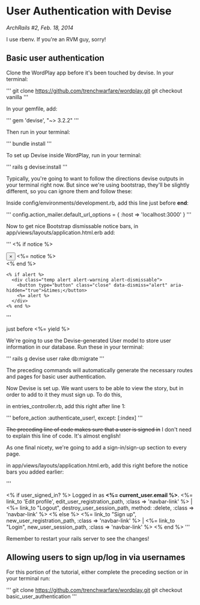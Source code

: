 # User Authentication with Devise
*ArchRails #2, Feb. 18, 2014*

I use rbenv. If you're an RVM guy, sorry!


## Basic user authentication

Clone the WordPlay app before it's been touched by devise. In your
terminal:

'''
git clone https://github.com/trenchwarfare/wordplay.git
git checkout vanilla
'''

In your gemfile, add:

'''
gem 'devise', "~> 3.2.2"
'''

Then run in your terminal:

'''
bundle install
'''

To set up Devise inside WordPlay, run in your terminal:

'''
rails g devise:install
'''

Typically, you're going to want to follow the directions devise outputs in your
terminal right now. But since we're using bootstrap, they'll be slightly
different, so you can ignore them and follow these:

Inside config/environments/development.rb, add this line just
before **end**:

'''
config.action_mailer.default_url_options = { :host => 'localhost:3000' }
'''

Now to get nice Bootstrap dismissable notice bars, in app/views/layouts/application.html.erb add:

'''
    <% if notice %>
      <div class="temp alert alert-info alert-dismissable">
        <button type="button" class="close" data-dismiss="alert" aria-hidden="true">&times;</button>
        <%= notice %>
      </div>
    <% end %>

    <% if alert %>
      <div class="temp alert alert-warning alert-dismissable">
        <button type="button" class="close" data-dismiss="alert" aria-hidden="true">&times;</button>
        <%= alert %>
      </div>
    <% end %>
'''

just before <%= yield %> 

We're going to use the Devise-generated User model to store user
information in our database. Run these in your terminal:

'''
   rails g devise user
   rake db:migrate
'''

The preceding commands will automatically generate the necessary routes and pages
for basic user authentication. 

Now Devise is set up. We want users to be able to view the story, but in
order to add to it they must sign up. To do this,

in entries_controller.rb, add this right after line 1:

'''
  before_action :authenticate_user!, except: [:index]
'''

~~The preceding line of code makes sure that a user is signed in~~ I don't need to explain this line of code. It's almost english!

As one final nicety, we're going to add a sign-in/sign-up section to
every page.

in app/views/layouts/application.html.erb, add this right before the
notice bars you added earlier:

'''
<p class="navbar-text pull-right">
<% if user_signed_in? %>
  Logged in as <strong><%= current_user.email %></strong>.
  <%= link_to 'Edit profile', edit_user_registration_path, :class => 'navbar-link' %> |
  <%= link_to "Logout", destroy_user_session_path, method: :delete, :class => 'navbar-link'  %>
<% else %>
  <%= link_to "Sign up", new_user_registration_path, :class => 'navbar-link'  %> |
  <%= link_to "Login", new_user_session_path, :class => 'navbar-link'  %>
<% end %>
'''

Remember to restart your rails server to see the changes!

## Allowing users to sign up/log in via usernames

For this portion of the tutorial, either complete the preceding section
or in your terminal run:

'''
git clone
https://github.com/trenchwarfare/wordplay.git
git checkout basic_user_authentication
'''

